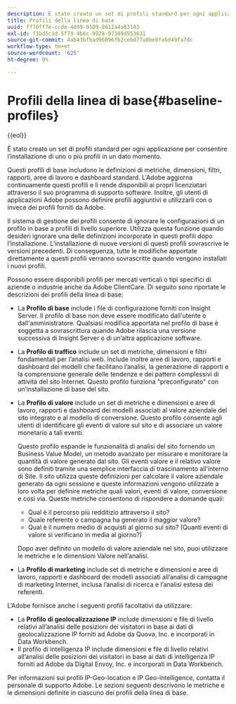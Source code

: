 ```yaml
---
description: È stato creato un set di profili standard per ogni applicazione per consentire l’installazione di uno o più profili in un dato momento.
title: Profili della linea di base
uuid: ff76ff7e-ccde-4d99-9109-8612a4a83183
exl-id: f1bd5c1d-5f79-4b8c-9928-97169d553631
source-git-commit: 4ab43bfbad96096fb2cebd77a8be8fa6d49fa7dc
workflow-type: tm+mt
source-wordcount: '625'
ht-degree: 0%

---
```


# Profili della linea di base{#baseline-profiles}

{{eol}}

È stato creato un set di profili standard per ogni applicazione per consentire l’installazione di uno o più profili in un dato momento.

Questi profili di base includono le definizioni di metriche, dimensioni, filtri, rapporti, aree di lavoro e dashboard standard. L&#39;Adobe aggiorna continuamente questi profili e li rende disponibili ai propri licenziatari attraverso il suo programma di supporto software. Inoltre, gli utenti di applicazioni Adobe possono definire profili aggiuntivi e utilizzarli con o invece dei profili forniti da Adobe.

Il sistema di gestione dei profili consente di ignorare le configurazioni di un profilo in base a profili di livello superiore. Utilizza questa funzione quando desideri ignorare una delle definizioni incorporate in questi profili dopo l’installazione. L’installazione di nuove versioni di questi profili sovrascrive le versioni precedenti. Di conseguenza, tutte le modifiche apportate direttamente a questi profili verranno sovrascritte quando vengono installati i nuovi profili.

Possono essere disponibili profili per mercati verticali o tipi specifici di aziende o industrie anche da Adobe ClientCare. Di seguito sono riportate le descrizioni dei profili della linea di base:

* La **Profilo di base** include i file di configurazione forniti con Insight Server. Il profilo di base non deve essere modificato dall&#39;utente o dall&#39;amministratore. Qualsiasi modifica apportata nel profilo di base è soggetta a sovrascrittura quando Adobe rilascia una versione successiva di Insight Server o di un’altra applicazione software.
* La **Profilo di traffico** include un set di metriche, dimensioni e filtri fondamentali per l’analisi web. Include inoltre aree di lavoro, rapporti e dashboard dei modelli che facilitano l’analisi, la generazione di rapporti e la comprensione generale delle tendenze e dei pattern complessivi di attività del sito Internet. Questo profilo funziona &quot;preconfigurato&quot; con un’installazione di base del sito.
* La **Profilo di valore** include un set di metriche e dimensioni e aree di lavoro, rapporti e dashboard dei modelli associati al valore aziendale del sito integrato e al modello di conversione. Questo profilo consente agli utenti di identificare gli eventi di valore sul sito e di associare un valore monetario a tali eventi.

   Questo profilo espande le funzionalità di analisi del sito fornendo un Business Value Model, un metodo avanzato per misurare e monitorare la quantità di valore generato dal sito. Gli eventi valore e il relativo valore sono definiti tramite una semplice interfaccia di trascinamento all’interno di Site. Il sito utilizza queste definizioni per calcolare il valore aziendale generato da ogni sessione e queste informazioni vengono utilizzate a loro volta per definire metriche quali valori, eventi di valore, conversione e così via. Queste metriche consentono di rispondere a domande quali:

   * Qual è il percorso più redditizio attraverso il sito?
   * Quale referente o campagna ha generato il maggior valore?
   * Qual è il numero medio di acquisti al giorno sul sito? (Quanti eventi di valore si verificano in media al giorno?)

   Dopo aver definito un modello di valore aziendale nel sito, puoi utilizzare le metriche e le dimensioni Valore nell’analisi.

* La **Profilo di marketing** include set di metriche e dimensioni e aree di lavoro, rapporti e dashboard dei modelli associati all’analisi di campagne di marketing Internet, inclusa l’analisi di ricerca e l’analisi estesa dei referenti.

L’Adobe fornisce anche i seguenti profili facoltativi da utilizzare:

* La **Profilo di geolocalizzazione IP** include dimensioni e file di livello relativi all’analisi delle posizioni dei visitatori in base ai dati di geolocalizzazione IP forniti ad Adobe da Quova, Inc. e incorporati in Data Workbench.
* Il profilo di intelligenza IP include dimensioni e file di livello relativi all’analisi delle posizioni dei visitatori in base ai dati di intelligenza IP forniti ad Adobe da Digital Envoy, Inc. e incorporati in Data Workbench.

Per informazioni sui profili IP-Geo-location e IP Geo-intelligence, contatta il personale di supporto Adobe. Le sezioni seguenti descrivono le metriche e le dimensioni definite in ciascuno dei profili della linea di base.
